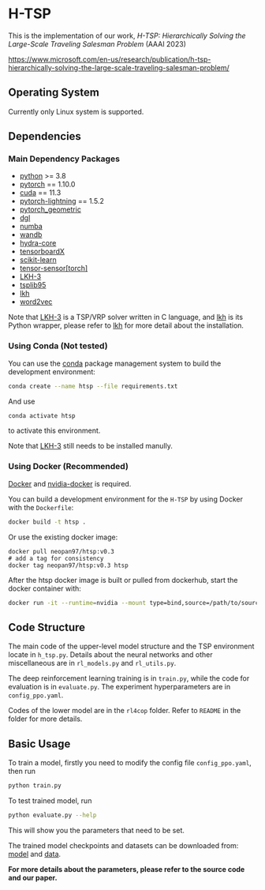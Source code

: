# H-TSP

This is the implementation of our work, *H-TSP: Hierarchically Solving the Large-Scale Traveling Salesman Problem* (AAAI 2023)

https://www.microsoft.com/en-us/research/publication/h-tsp-hierarchically-solving-the-large-scale-traveling-salesman-problem/

## Operating System

Currently only Linux system is supported.

## Dependencies

### Main Dependency Packages

* [python](https://www.python.org/) >= 3.8
* [pytorch](https://pytorch.org/) == 1.10.0
* [cuda](https://developer.nvidia.com/cuda-toolkit) == 11.3
* [pytorch-lightning](pytorch-lightning) == 1.5.2
* [pytorch_geometric](https://pyg.org/)
* [dgl](https://www.dgl.ai/)
* [numba](https://numba.pydata.org/)
* [wandb](https://wandb.ai/)
* [hydra-core](https://hydra.cc/)
* [tensorboardX](https://github.com/lanpa/tensorboardX)
* [scikit-learn](https://scikit-learn.org/stable/index.html)
* [tensor-sensor\[torch\]](https://github.com/parrt/tensor-sensor)
* [LKH-3](http://akira.ruc.dk/~keld/research/LKH-3/)
* [tsplib95](https://github.com/rhgrant10/tsplib95)
* [lkh](https://github.com/ben-hudson/pylkh)
* [word2vec](https://github.com/danielfrg/word2vec)

Note that [LKH-3](http://akira.ruc.dk/~keld/research/LKH-3/) is a TSP/VRP solver written in C language, and [lkh](https://github.com/ben-hudson/pylkh) is its Python wrapper, please refer to [lkh](https://github.com/ben-hudson/pylkh) for more detail about the installation.


### Using Conda (Not tested)

You can use the [conda](https://anaconda.org/) package management system to build the development environment:

```bash
conda create --name htsp --file requirements.txt
```

And use
```bash
conda activate htsp
```
to activate this environment.

Note that [LKH-3](http://akira.ruc.dk/~keld/research/LKH-3/) still needs to be installed manully.

### Using Docker (Recommended)

[Docker](https://www.docker.com/) and [nvidia-docker](https://github.com/NVIDIA/nvidia-docker) is required.

You can build a development environment for the `H-TSP` by using Docker with the `Dockerfile`:
```bash
docker build -t htsp .
```
Or use the existing docker image:
```bashs
docker pull neopan97/htsp:v0.3
# add a tag for consistency
docker tag neopan97/htsp:v0.3 htsp
```
After the htsp docker image is built or pulled from dockerhub, start the docker container with:
```bash
docker run -it --runtime=nvidia --mount type=bind,source=/path/to/source/code,target=/workspace htsp
```

## Code Structure

The main code of the upper-level model structure and the TSP environment locate in `h_tsp.py`.
Details about the neural networks and other miscellaneous are in `rl_models.py` and `rl_utils.py`.

The deep reinforcement learning training is in `train.py`, while the code for evaluation is in `evaluate.py`.
The experiment hyperparameters are in `config_ppo.yaml`.

Codes of the lower model are in the `rl4cop` folder. Refer to `README` in the folder for more details.

## Basic Usage

To train a model, firstly you need to modify the config file `config_ppo.yaml`, then run

```bash
python train.py
```

To test trained model, run
```bash
python evaluate.py --help
```
This will show you the parameters that need to be set.

The trained model checkpoints and datasets can be downloaded from: [model](https://drive.google.com/file/d/1hphZSKd_COia3xqqh5HxAI9Nc_K9BBzQ/view?usp=share_link) and [data](https://drive.google.com/file/d/1vbJADC2Bw0s5Aps-3LjvjN5l-ER_oHhu/view?usp=share_link).

**For more details about the parameters, please refer to the source code and our paper.**
